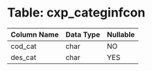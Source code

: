 # Table: cxp_categinfcon

| Column Name | Data Type | Nullable |
|-------------|-----------|----------|
| cod_cat | char | NO |
| des_cat | char | YES |
